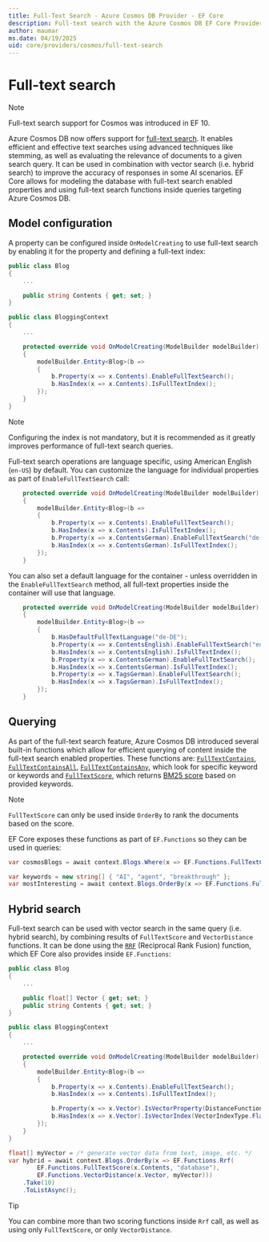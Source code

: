 ```yaml
---
title: Full-Text Search - Azure Cosmos DB Provider - EF Core
description: Full-text search with the Azure Cosmos DB EF Core Provider
author: maumar
ms.date: 04/19/2025
uid: core/providers/cosmos/full-text-search
---
```

# Full-text search

> [!NOTE]
> Full-text search support for Cosmos was introduced in EF 10.

Azure Cosmos DB now offers support for [full-text search](/azure/cosmos-db/gen-ai/full-text-search). It enables efficient and effective text searches using advanced techniques like stemming, as well as evaluating the relevance of documents to a given search query. It can be used in combination with vector search (i.e. hybrid search) to improve the accuracy of responses in some AI scenarios.
EF Core allows for modeling the database with full-text search enabled properties and using full-text search functions inside queries targeting Azure Cosmos DB.

## Model configuration

A property can be configured inside `OnModelCreating` to use full-text search by enabling it for the property and defining a full-text index:

```c#
public class Blog
{
    ...

    public string Contents { get; set; }
}

public class BloggingContext
{
    ...

    protected override void OnModelCreating(ModelBuilder modelBuilder)
    {
        modelBuilder.Entity<Blog>(b =>
        {
            b.Property(x => x.Contents).EnableFullTextSearch();
            b.HasIndex(x => x.Contents).IsFullTextIndex();
        });
    }
}
```

> [!NOTE]
> Configuring the index is not mandatory, but it is recommended as it greatly improves performance of full-text search queries.

Full-text search operations are language specific, using American English (`en-US`) by default. You can customize the language for individual properties as part of `EnableFullTextSearch` call:

```c#
    protected override void OnModelCreating(ModelBuilder modelBuilder)
    {
        modelBuilder.Entity<Blog>(b =>
        {
            b.Property(x => x.Contents).EnableFullTextSearch();
            b.HasIndex(x => x.Contents).IsFullTextIndex();
            b.Property(x => x.ContentsGerman).EnableFullTextSearch("de-DE");
            b.HasIndex(x => x.ContentsGerman).IsFullTextIndex();
        });
    }
```

You can also set a default language for the container - unless overridden in the `EnableFullTextSearch` method, all full-text properties inside the container will use that language.

```c#
    protected override void OnModelCreating(ModelBuilder modelBuilder)
    {
        modelBuilder.Entity<Blog>(b =>
        {
            b.HasDefaultFullTextLanguage("de-DE");
            b.Property(x => x.ContentsEnglish).EnableFullTextSearch("en-US");
            b.HasIndex(x => x.ContentsEnglish).IsFullTextIndex();
            b.Property(x => x.ContentsGerman).EnableFullTextSearch();
            b.HasIndex(x => x.ContentsGerman).IsFullTextIndex();
            b.Property(x => x.TagsGerman).EnableFullTextSearch();
            b.HasIndex(x => x.TagsGerman).IsFullTextIndex();
        });
    }
```

## Querying

As part of the full-text search feature, Azure Cosmos DB introduced several built-in functions which allow for efficient querying of content inside the full-text search enabled properties. These functions are: [`FullTextContains`](/azure/cosmos-db/nosql/query/fulltextcontains), [`FullTextContainsAll`](/azure/cosmos-db/nosql/query/fulltextcontainsall), [`FullTextContainsAny`](/azure/cosmos-db/nosql/query/fulltextcontainsany), which look for specific keyword or keywords and [`FullTextScore`](/azure/cosmos-db/nosql/query/fulltextscore), which returns [BM25 score](https://en.wikipedia.org/wiki/Okapi_BM25) based on provided keywords.

> [!NOTE]
> `FullTextScore` can only be used inside `OrderBy` to rank the documents based on the score.

EF Core exposes these functions as part of `EF.Functions` so they can be used in queries:

```c#
var cosmosBlogs = await context.Blogs.Where(x => EF.Functions.FullTextContainsAll(x.Contents, "database", "cosmos")).ToListAsync();

var keywords = new string[] { "AI", "agent", "breakthrough" };
var mostInteresting = await context.Blogs.OrderBy(x => EF.Functions.FullTextScore(x.Contents, keywords)).Take(5).ToListAsync();
```

## Hybrid search

Full-text search can be used with vector search in the same query (i.e. hybrid search), by combining results of `FullTextScore` and `VectorDistance` functions. It can be done using the [`RRF`](/azure/cosmos-db/nosql/query/rrf) (Reciprocal Rank Fusion) function, which EF Core also provides inside `EF.Functions`:

```c#
public class Blog
{
    ...

    public float[] Vector { get; set; }
    public string Contents { get; set; }
}

public class BloggingContext
{
    ...

    protected override void OnModelCreating(ModelBuilder modelBuilder)
    {
        modelBuilder.Entity<Blog>(b =>
        {
            b.Property(x => x.Contents).EnableFullTextSearch();
            b.HasIndex(x => x.Contents).IsFullTextIndex();

            b.Property(x => x.Vector).IsVectorProperty(DistanceFunction.Cosine, dimensions: 1536);
            b.HasIndex(x => x.Vector).IsVectorIndex(VectorIndexType.Flat);
        });
    }
}

float[] myVector = /* generate vector data from text, image, etc. */
var hybrid = await context.Blogs.OrderBy(x => EF.Functions.Rrf(
        EF.Functions.FullTextScore(x.Contents, "database"), 
        EF.Functions.VectorDistance(x.Vector, myVector)))
    .Take(10)
    .ToListAsync();
```

> [!TIP]
> You can combine more than two scoring functions inside `Rrf` call, as well as using only `FullTextScore`, or only `VectorDistance`.
